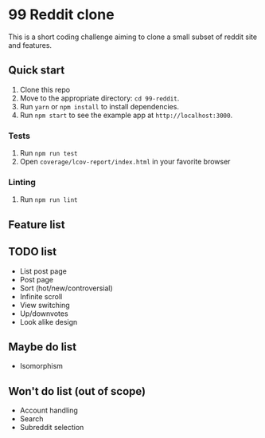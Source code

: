 # 99 Reddit clone

This is a short coding challenge aiming to clone a small subset of reddit site and features.

## Quick start

1. Clone this repo
2. Move to the appropriate directory: `cd 99-reddit`.<br />
3. Run `yarn` or `npm install` to install dependencies.<br />
4. Run `npm start` to see the example app at `http://localhost:3000`.

### Tests

1. Run `npm run test`
2. Open `coverage/lcov-report/index.html` in your favorite browser

### Linting

1. Run `npm run lint`

## Feature list

## TODO list

- List post page
- Post page
- Sort (hot/new/controversial)
- Infinite scroll
- View switching
- Up/downvotes
- Look alike design

## Maybe do list

- Isomorphism

## Won't do list (out of scope)

- Account handling
- Search
- Subreddit selection

